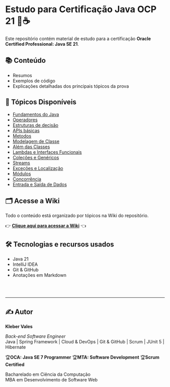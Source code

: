 # Estudo para Certificação Java OCP 21 🧠☕️

Este repositório contém material de estudo para a certificação **Oracle Certified Professional: Java SE 21**.

## 📚 Conteúdo

- Resumos
- Exemplos de código
- Explicações detalhadas dos principais tópicos da prova

## 📂 Tópicos Disponíveis

- [Fundamentos do Java](https://github.com/KleberVales/oracle-certified-professional-java-SE-21-developer/wiki/Operadores)
- [Operadores](https://github.com/KleberVales/oracle-certified-professional-java-SE-21-developer/wiki/Operadores)
- [Estruturas de decisão](https://github.com/KleberVales/oracle-certified-professional-java-SE-21-developer/wiki/Estrutura-de-decis%C3%A3o)
- [APIs básicas](https://github.com/KleberVales/oracle-certified-professional-java-SE-21-developer/wiki/APIs-b%C3%A1sicas)
- [Metodos](https://github.com/KleberVales/oracle-certified-professional-java-SE-21-developer/wiki/M%C3%A9todos)
- [Modelagem de Classe](https://github.com/KleberVales/oracle-certified-professional-java-SE-21-developer/wiki/Modelagem-de-Classe)
- [Além das Classes](https://github.com/KleberVales/oracle-certified-professional-java-SE-21-developer/wiki/Al%C3%A9m-das-Classes)
- [Lambdas e Interfaces Funcionais](https://github.com/KleberVales/oracle-certified-professional-java-SE-21-developer/wiki/Lambdas-e-Interfaces-Funcionais)
- [Coleções e Genéricos](https://github.com/KleberVales/oracle-certified-professional-java-SE-21-developer/wiki/Cole%C3%A7%C3%B5es-e-Gen%C3%A9ricos)
- [Streams](https://github.com/KleberVales/oracle-certified-professional-java-SE-21-developer/wiki/Streams)
- [Exceções e Localização](https://github.com/KleberVales/oracle-certified-professional-java-SE-21-developer/wiki/Exce%C3%A7%C3%B5es-e-Localiza%C3%A7%C3%A3o)
- [Módulos](https://github.com/KleberVales/oracle-certified-professional-java-SE-21-developer/wiki/M%C3%B3dulos)
- [Concorrência](https://github.com/KleberVales/oracle-certified-professional-java-SE-21-developer/wiki/Concorr%C3%AAncia)
- [Entrada e Saída de Dados](https://github.com/KleberVales/oracle-certified-professional-java-SE-21-developer/wiki/Entrada-e-Sa%C3%ADda-de-Dados)

## 🗂 Acesse a Wiki

Todo o conteúdo está organizado por tópicos na Wiki do repositório.

👉 **[Clique aqui para acessar a Wiki](../../wiki)** 👈

## 🛠 Tecnologias e recursos usados

- Java 21
- IntelliJ IDEA
- Git & GitHub
- Anotações em Markdown



<br><br>

--- 

## ✍️ Autor

**Kleber Vales**  

*Back-end Software Engineer*  
Java | Spring Framework | Cloud & DevOps | Git & GitHub | Scrum | JUnit 5 | Hibernate  

🏆**OCA: Java SE 7 Programmer** 🏆**MTA: Software Development** 🏆**Scrum Certified** 

Bacharelado em Ciência da Computação  
MBA em Desenvolvimento de Software Web









